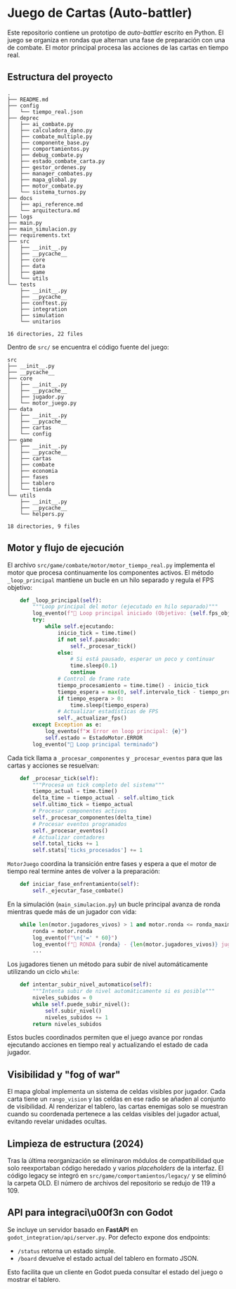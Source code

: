 # Juego de Cartas (Auto-battler)

Este repositorio contiene un prototipo de *auto-battler* escrito en Python. El juego se organiza en rondas que alternan una fase de preparación con una de combate. El motor principal procesa las acciones de las cartas en tiempo real.

## Estructura del proyecto

```text
.
├── README.md
├── config
│   └── tiempo_real.json
├── deprec
│   ├── ai_combate.py
│   ├── calculadora_dano.py
│   ├── combate_multiple.py
│   ├── componente_base.py
│   ├── comportamientos.py
│   ├── debug_combate.py
│   ├── estado_combate_carta.py
│   ├── gestor_ordenes.py
│   ├── manager_combates.py
│   ├── mapa_global.py
│   ├── motor_combate.py
│   └── sistema_turnos.py
├── docs
│   ├── api_reference.md
│   └── arquitectura.md
├── logs
├── main.py
├── main_simulacion.py
├── requirements.txt
├── src
│   ├── __init__.py
│   ├── __pycache__
│   ├── core
│   ├── data
│   ├── game
│   └── utils
└── tests
    ├── __init__.py
    ├── __pycache__
    ├── conftest.py
    ├── integration
    ├── simulation
    └── unitarios

16 directories, 22 files
```

Dentro de `src/` se encuentra el código fuente del juego:

```text
src
├── __init__.py
├── __pycache__
├── core
│   ├── __init__.py
│   ├── __pycache__
│   ├── jugador.py
│   └── motor_juego.py
├── data
│   ├── __init__.py
│   ├── __pycache__
│   ├── cartas
│   └── config
├── game
│   ├── __init__.py
│   ├── __pycache__
│   ├── cartas
│   ├── combate
│   ├── economia
│   ├── fases
│   ├── tablero
│   └── tienda
└── utils
    ├── __init__.py
    ├── __pycache__
    └── helpers.py

18 directories, 9 files
```

## Motor y flujo de ejecución

El archivo `src/game/combate/motor/motor_tiempo_real.py` implementa el motor que procesa continuamente los componentes activos. El método `_loop_principal` mantiene un bucle en un hilo separado y regula el FPS objetivo:

```python
    def _loop_principal(self):
        """Loop principal del motor (ejecutado en hilo separado)"""
        log_evento(f"🔄 Loop principal iniciado (Objetivo: {self.fps_objetivo} FPS)")
        try:
            while self.ejecutando:
                inicio_tick = time.time()
                if not self.pausado:
                    self._procesar_tick()
                else:
                    # Si está pausado, esperar un poco y continuar
                    time.sleep(0.1)
                    continue
                # Control de frame rate
                tiempo_procesamiento = time.time() - inicio_tick
                tiempo_espera = max(0, self.intervalo_tick - tiempo_procesamiento)
                if tiempo_espera > 0:
                    time.sleep(tiempo_espera)
                # Actualizar estadísticas de FPS
                self._actualizar_fps()
        except Exception as e:
            log_evento(f"❌ Error en loop principal: {e}")
            self.estado = EstadoMotor.ERROR
        log_evento("🏁 Loop principal terminado")
```

Cada tick llama a `_procesar_componentes` y `_procesar_eventos` para que las cartas y acciones se resuelvan:

```python
    def _procesar_tick(self):
        """Procesa un tick completo del sistema"""
        tiempo_actual = time.time()
        delta_time = tiempo_actual - self.ultimo_tick
        self.ultimo_tick = tiempo_actual
        # Procesar componentes activos
        self._procesar_componentes(delta_time)
        # Procesar eventos programados
        self._procesar_eventos()
        # Actualizar contadores
        self.total_ticks += 1
        self.stats['ticks_procesados'] += 1
```

`MotorJuego` coordina la transición entre fases y espera a que el motor de tiempo real termine antes de volver a la preparación:

```python
    def iniciar_fase_enfrentamiento(self):
        self._ejecutar_fase_combate()
```

En la simulación (`main_simulacion.py`) un bucle principal avanza de ronda mientras quede más de un jugador con vida:

```python
    while len(motor.jugadores_vivos) > 1 and motor.ronda <= ronda_maxima:
        ronda = motor.ronda
        log_evento(f"\n{'=' * 60}")
        log_evento(f"🎯 RONDA {ronda} - {len(motor.jugadores_vivos)} jugadores vivos")
        ...
```

Los jugadores tienen un método para subir de nivel automáticamente utilizando un ciclo `while`:

```python
    def intentar_subir_nivel_automatico(self):
        """Intenta subir de nivel automáticamente si es posible"""
        niveles_subidos = 0
        while self.puede_subir_nivel():
            self.subir_nivel()
            niveles_subidos += 1
        return niveles_subidos
```

Estos bucles coordinados permiten que el juego avance por rondas ejecutando acciones en tiempo real y actualizando el estado de cada jugador.

## Visibilidad y "fog of war"

El mapa global implementa un sistema de celdas visibles por jugador.
Cada carta tiene un `rango_vision` y las celdas en ese radio se añaden
al conjunto de visibilidad. Al renderizar el tablero, las cartas
enemigas solo se muestran cuando su coordenada pertenece a las celdas
visibles del jugador actual, evitando revelar unidades ocultas.

## Limpieza de estructura (2024)

Tras la última reorganización se eliminaron módulos de compatibilidad que solo reexportaban código heredado y varios *placeholders* de la interfaz. El código legacy se integró en `src/game/comportamientos/legacy/` y se eliminó la carpeta OLD. El número de archivos del repositorio se redujo de 119 a 109.


## API para integraci\u00f3n con Godot

Se incluye un servidor basado en **FastAPI** en `godot_integration/api/server.py`. Por defecto expone dos endpoints:

- `/status` retorna un estado simple.
- `/board` devuelve el estado actual del tablero en formato JSON.

Esto facilita que un cliente en Godot pueda consultar el estado del juego o mostrar el tablero.
